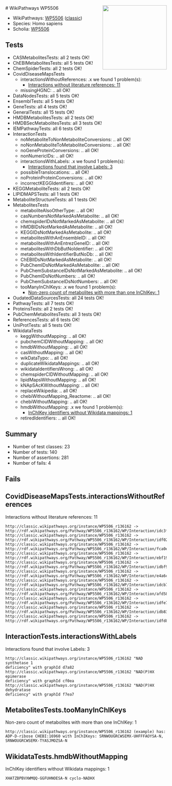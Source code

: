 <img style="float: right; width: 200px" src="https://cms-assets.nporadio.nl/npo3fm/NPO-Serious-Request-Logo-Groen-Ik-Steun-RGB.png" />
# WikiPathways WP5506

* WikiPathways: [WP5506](https://wikipathways.org/pathways/WP5506) ([classic](https://classic.wikipathways.org/instance/WP5506))
* Species: Homo sapiens
* Scholia: [WP5506](https://scholia.toolforge.org/wikipathways/WP5506)
## Tests
* CASMetabolitesTests: all 2 tests OK!
* ChEBIMetabolitesTests: all 5 tests OK!
* ChemSpiderTests: all 2 tests OK!
* CovidDiseaseMapsTests
    * interactionsWithoutReferences: .x we found 1 problem(s):
        * [Interactions without literature references: 11](#9701cce2)
    * missingHGNC: .. all OK!
* DataNodesTests: all 5 tests OK!
* EnsemblTests: all 5 tests OK!
* GeneTests: all 4 tests OK!
* GeneralTests: all 15 tests OK!
* HMDBMetabolitesTests: all 2 tests OK!
* HMDBSecMetabolitesTests: all 3 tests OK!
* IEMPathwayTests: all 6 tests OK!
* InteractionTests
    * noMetaboliteToNonMetaboliteConversions: .. all OK!
    * noNonMetaboliteToMetaboliteConversions: .. all OK!
    * noGeneProteinConversions: .. all OK!
    * nonNumericIDs: .. all OK!
    * interactionsWithLabels: .x we found 1 problem(s):
        * [Interactions found that involve Labels: 3](#630d267a)
    * possibleTranslocations: .. all OK!
    * noProteinProteinConversions: .. all OK!
    * incorrectKEGGIdentifiers: .. all OK!
* KEGGMetaboliteTests: all 2 tests OK!
* LIPIDMAPSTests: all 1 tests OK!
* MetaboliteStructureTests: all 1 tests OK!
* MetabolitesTests
    * metaboliteAlsoOtherType: .. all OK!
    * casNumbersNotMarkedAsMetabolite: .. all OK!
    * chemspiderIDsNotMarkedAsMetabolite: .. all OK!
    * HMDBIDsNotMarkedAsMetabolite: .. all OK!
    * KEGGIDsNotMarkedAsMetabolite: .. all OK!
    * metabolitesWithAnEnsembleID: .. all OK!
    * metabolitesWithAnEntrezGeneID: .. all OK!
    * metabolitesWithDbButNoIdentifier: .. all OK!
    * metabolitesWithIdentifierButNoDb: .. all OK!
    * ChEBIIDsNotMarkedAsMetabolite: .. all OK!
    * PubChemIDsNotMarkedAsMetabolite: .. all OK!
    * PubChemSubstanceIDsNotMarkedAsMetabolite: .. all OK!
    * PubChemIDsNotNumbers: .. all OK!
    * PubChemSubstanceIDsNotNumbers: .. all OK!
    * tooManyInChIKeys: .x we found 1 problem(s):
        * [Non-zero count of metabolites with more than one InChIKey: 1](#a4e4037e)
* OudatedDataSourcesTests: all 24 tests OK!
* PathwayTests: all 7 tests OK!
* ProteinsTests: all 2 tests OK!
* PubChemMetabolitesTests: all 3 tests OK!
* ReferencesTests: all 6 tests OK!
* UniProtTests: all 5 tests OK!
* WikidataTests
    * keggWithoutMapping: .. all OK!
    * pubchemCIDWithoutMapping: .. all OK!
    * hmdbWithoutMapping: .. all OK!
    * casWithoutMapping: .. all OK!
    * wikDataTypo: .. all OK!
    * duplicateWikidataMappings: .. all OK!
    * wikidataIdentifiersWrong: .. all OK!
    * chemspiderCIDWithoutMapping: .. all OK!
    * lipidMapsWithoutMapping: .. all OK!
    * kNApSAcKWithoutMapping: .. all OK!
    * replaceWikipedia: .. all OK!
    * chebiWithoutMapping_Reactome: .. all OK!
    * chebiWithoutMapping: .. all OK!
    * hmdbWithoutMapping: .x we found 1 problem(s):
        * [InChIKey identifiers without Wikidata mappings: 1](#bcb0929e)
    * retiredIdentifiers: .. all OK!


## Summary

* Number of test classes: 23
* Number of tests: 140
* Number of assertions: 281
* Number of fails: 4

## Fails

<a name="9701cce2" />

## CovidDiseaseMapsTests.interactionsWithoutReferences

Interactions without literature references: 11
```
http://classic.wikipathways.org/instance/WP5506_r136162 -> http://rdf.wikipathways.org/Pathway/WP5506_r136162/WP/Interaction/idc3f9ca71
http://classic.wikipathways.org/instance/WP5506_r136162 -> http://rdf.wikipathways.org/Pathway/WP5506_r136162/WP/Interaction/idf02016cf
http://classic.wikipathways.org/instance/WP5506_r136162 -> http://rdf.wikipathways.org/Pathway/WP5506_r136162/WP/Interaction/fca0e
http://classic.wikipathways.org/instance/WP5506_r136162 -> http://rdf.wikipathways.org/Pathway/WP5506_r136162/WP/Interaction/ebf19
http://classic.wikipathways.org/instance/WP5506_r136162 -> http://rdf.wikipathways.org/Pathway/WP5506_r136162/WP/Interaction/idbf91fee3
http://classic.wikipathways.org/instance/WP5506_r136162 -> http://rdf.wikipathways.org/Pathway/WP5506_r136162/WP/Interaction/e4a6c
http://classic.wikipathways.org/instance/WP5506_r136162 -> http://rdf.wikipathways.org/Pathway/WP5506_r136162/WP/Interaction/idcb736366
http://classic.wikipathways.org/instance/WP5506_r136162 -> http://rdf.wikipathways.org/Pathway/WP5506_r136162/WP/Interaction/afd58
http://classic.wikipathways.org/instance/WP5506_r136162 -> http://rdf.wikipathways.org/Pathway/WP5506_r136162/WP/Interaction/idfe78d24b
http://classic.wikipathways.org/instance/WP5506_r136162 -> http://rdf.wikipathways.org/Pathway/WP5506_r136162/WP/Interaction/idb83ec8f6
http://classic.wikipathways.org/instance/WP5506_r136162 -> http://rdf.wikipathways.org/Pathway/WP5506_r136162/WP/Interaction/idfd836518
```

<a name="630d267a" />

## InteractionTests.interactionsWithLabels

Interactions found that involve Labels: 3
```
http://classic.wikipathways.org/instance/WP5506_r136162 "NAD 
synthetase 1 
deficiency" with graphId d7a82
http://classic.wikipathways.org/instance/WP5506_r136162 "NAD(P)HX 
epimerase 
deficiency" with graphId cf0ea
http://classic.wikipathways.org/instance/WP5506_r136162 "NAD(P)HX 
dehydratase 
deficiency" with graphId f7ea7
```

<a name="a4e4037e" />

## MetabolitesTests.tooManyInChIKeys

Non-zero count of metabolites with more than one InChIKey: 1
```
http://classic.wikipathways.org/instance/WP5506_r136162 (example) has: ADP-D-ribose CHEBI:16960 with InChIKeys: SRNWOUGRCWSEMX-UHFFFAOYSA-N, SRNWOUGRCWSEMX-TYASJMOZSA-N
```

<a name="bcb0929e" />

## WikidataTests.hmdbWithoutMapping

InChIKey identifiers without Wikidata mappings: 1
```
XHATZBPBVXWMQQ-GGFUHNOESA-N	cyclo-NADHX
```

